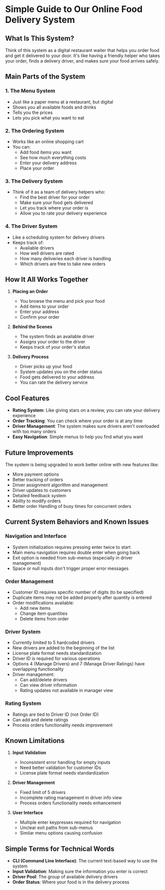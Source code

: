 # Simple Guide to Our Online Food Delivery System

## What Is This System?
Think of this system as a digital restaurant waiter that helps you order food and get it delivered to your door. It's like having a friendly helper who takes your order, finds a delivery driver, and makes sure your food arrives safely.

## Main Parts of the System

### 1. The Menu System
- Just like a paper menu at a restaurant, but digital
- Shows you all available foods and drinks
- Tells you the prices
- Lets you pick what you want to eat

### 2. The Ordering System
- Works like an online shopping cart
- You can:
  - Add food items you want
  - See how much everything costs
  - Enter your delivery address
  - Place your order

### 3. The Delivery System
- Think of it as a team of delivery helpers who:
  - Find the best driver for your order
  - Make sure your food gets delivered
  - Let you track where your order is
  - Allow you to rate your delivery experience

### 4. The Driver System
- Like a scheduling system for delivery drivers
- Keeps track of:
  - Available drivers
  - How well drivers are rated
  - How many deliveries each driver is handling
  - Which drivers are free to take new orders

## How It All Works Together

1. **Placing an Order**
   - You browse the menu and pick your food
   - Add items to your order
   - Enter your address
   - Confirm your order

2. **Behind the Scenes**
   - The system finds an available driver
   - Assigns your order to the driver
   - Keeps track of your order's status

3. **Delivery Process**
   - Driver picks up your food
   - System updates you on the order status
   - Food gets delivered to your address
   - You can rate the delivery service

## Cool Features

- **Rating System**: Like giving stars on a review, you can rate your delivery experience
- **Order Tracking**: You can check where your order is at any time
- **Driver Management**: The system makes sure drivers aren't overloaded with too many orders
- **Easy Navigation**: Simple menus to help you find what you want

## Future Improvements

The system is being upgraded to work better online with new features like:
- More payment options
- Better tracking of orders
- Driver assignment algorithm and management
- Driver updates to customers
- Detailed feedback system
- Ability to modify orders
- Better order Handling of busy times for concurrent orders

## Current System Behaviors and Known Issues

### Navigation and Interface
- System initialization requires pressing enter twice to start
- Main menu navigation requires double enter when going back
- Exit option is needed from sub-menus (especially in driver management)
- Space or null inputs don't trigger proper error messages

### Order Management
- Customer ID requires specific number of digits (to be specified)
- Duplicate items may not be added properly after quantity is entered
- Order modifications available:
  - Add new items
  - Change item quantities
  - Delete items from order

### Driver System
- Currently limited to 5 hardcoded drivers
- New drivers are added to the beginning of the list
- License plate format needs standardization
- Driver ID is required for various operations
- Options 4 (Manage Drivers) and 7 (Manage Driver Ratings) have overlapping functionality
- Driver management:
  - Can add/delete drivers
  - Can view driver information
  - Rating updates not available in manager view

### Rating System
- Ratings are tied to Driver ID (not Order ID)
- Can add and delete ratings
- Process orders functionality needs improvement

## Known Limitations

1. **Input Validation**
   - Inconsistent error handling for empty inputs
   - Need better validation for customer IDs
   - License plate format needs standardization

2. **Driver Management**
   - Fixed limit of 5 drivers
   - Incomplete rating management in driver info view
   - Process orders functionality needs enhancement

3. **User Interface**
   - Multiple enter keypresses required for navigation
   - Unclear exit paths from sub-menus
   - Similar menu options causing confusion

## Simple Terms for Technical Words

- **CLI (Command Line Interface)**: The current text-based way to use the system
- **Input Validation**: Making sure the information you enter is correct
- **Driver Pool**: The group of available delivery drivers
- **Order Status**: Where your food is in the delivery process
```
